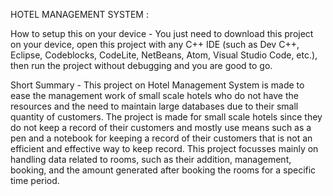 HOTEL MANAGEMENT SYSTEM :

How to setup this on your device -
You just need to download this project on your device, open this project with any C++ IDE (such as Dev C++, Eclipse, Codeblocks, CodeLite, NetBeans, Atom, Visual Studio Code, etc.), then run the project without debugging and you are good to go.

Short Summary -
This project on Hotel Management System is made to ease the management work of small scale hotels who do not have the resources and the need to maintain large databases due to their small quantity of customers. The project is made for small scale hotels since they do not keep a record of their customers and mostly use means such as a pen and a notebook for keeping a record of their customers that is not an efficient and effective way to keep record. This project focusses mainly on handling data related to rooms, such as their addition, management, booking, and the amount generated after booking the rooms for a specific time period.

